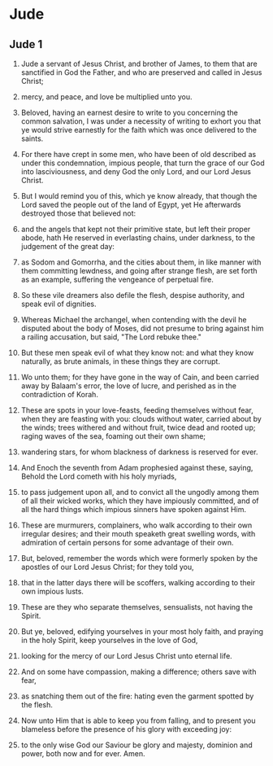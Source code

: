 # Jude

## Jude 1

1. Jude a servant of Jesus Christ, and brother of James, to them that are sanctified in God the Father, and who are preserved and called in Jesus Christ;

2. mercy, and peace, and love be multiplied unto you.

3. Beloved, having an earnest desire to write to you concerning the common salvation, I was under a necessity of writing to exhort you that ye would strive earnestly for the faith which was once delivered to the saints.

4. For there have crept in some men, who have been of old described as under this condemnation, impious people, that turn the grace of our God into lasciviousness, and deny God the only Lord, and our Lord Jesus Christ.

5. But I would remind you of this, which ye know already, that though the Lord saved the people out of the land of Egypt, yet He afterwards destroyed those that believed not:

6. and the angels that kept not their primitive state, but left their proper abode, hath He reserved in everlasting chains, under darkness, to the judgement of the great day:

7. as Sodom and Gomorrha, and the cities about them, in like manner with them committing lewdness, and going after strange flesh, are set forth as an example, suffering the vengeance of perpetual fire.

8. So these vile dreamers also defile the flesh, despise authority, and speak evil of dignities.

9. Whereas Michael the archangel, when contending with the devil he disputed about the body of Moses, did not presume to bring against him a railing accusation, but said, "The Lord rebuke thee."

10. But these men speak evil of what they know not: and what they know naturally, as brute animals, in these things they are corrupt.

11. Wo unto them; for they have gone in the way of Cain, and been carried away by Balaam's error, the love of lucre, and perished as in the contradiction of Korah.

12. These are spots in your love-feasts, feeding themselves without fear, when they are feasting with you: clouds without water, carried about by the winds; trees withered and without fruit, twice dead and rooted up; raging waves of the sea, foaming out their own shame;

13. wandering stars, for whom blackness of darkness is reserved for ever.

14. And Enoch the seventh from Adam prophesied against these, saying, Behold the Lord cometh with his holy myriads,

15. to pass judgement upon all, and to convict all the ungodly among them of all their wicked works, which they have impiously committed, and of all the hard things which impious sinners have spoken against Him.

16. These are murmurers, complainers, who walk according to their own irregular desires; and their mouth speaketh great swelling words, with admiration of certain persons for some advantage of their own.

17. But, beloved, remember the words which were formerly spoken by the apostles of our Lord Jesus Christ; for they told you,

18. that in the latter days there will be scoffers, walking according to their own impious lusts.

19. These are they who separate themselves, sensualists, not having the Spirit.

20. But ye, beloved, edifying yourselves in your most holy faith, and praying in the holy Spirit, keep yourselves in the love of God,

21. looking for the mercy of our Lord Jesus Christ unto eternal life.

22. And on some have compassion, making a difference; others save with fear,

23. as snatching them out of the fire: hating even the garment spotted by the flesh.

24. Now unto Him that is able to keep you from falling, and to present you blameless before the presence of his glory with exceeding joy:

25. to the only wise God our Saviour be glory and majesty, dominion and power, both now and for ever. Amen.  